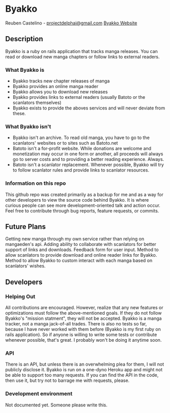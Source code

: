 Byakko
===========
Reuben Castelino - projectdelphai@gmail.com
[Byakko Website](http://byakko.herokuapp.com/)

Description
-------------
Byakko is a ruby on rails application that tracks manga releases. You can read or download new manga chapters or follow links to external readers.

### What Byakko is ####

 - Byakko tracks new chapter releases of manga
 - Byakko provides an online manga reader
 - Byakko allows you to download new releases
 - Byakko provides links to external readers (usually Batoto or the scanlators themselves)
 - Byakko exists to provide the aboves services and will never deviate from these. 

### What Byakko isn't ###

 - Byakko isn't an archive. To read old manga, you have to go to the scanlators' websites or to sites such as Batoto.net
 - Batoto isn't a for-profit website. While donations are welcome and monetization may occur in one form or another, all proceeds will always go to server costs and to providing a better reading experience. Always.
 - Batoto isn't a scanlator replacement. Whenever possible, Byakko will try to follow scanlator rules and provide links to scanlator resources.

### Information on this repo ###

This github repo was created primarily as a backup for me and as a way for other developers to view the source code behind Byakko. It is where curious people can see more development-oriented talk and action occur. Feel free to contribute through bug reports, feature requests, or commits.

Future Plans
--------------
Getting new manga through my own service rather than relying on mangaeden's api.
Adding ability to collaborate with scanlators for better support of links and downloads.
Feedback form for user input.
Method to allow scanlators to provide download and online reader links for Byakko.
Method to allow Byakko to custom interact with each manga based on scanlators' wishes.

Developers
-------------

### Helping Out ###
All contributions are encouraged. However, realize that any new features or optimizations must follow the above-mentioned goals. If they do not follow Byakko's "mission statment", they will not be accepted. Byakko is a manga tracker, not a manga jack-of-all trades. There is also no tests so far, because I have never worked with them before (Byakko is my first ruby on rails application). So if anyone is willing to write some tests or contribute whenever possible, that's great. I probably won't be doing it anytime soon.

### API ###
There is an API, but unless there is an overwhelming plea for them, I will not publicly disclose it. Byakko is run on a one-dyno Heroku app and might not be able to support too many requests. If you can find the API in the code, then use it, but try not to barrage me with requests, please. 

### Development environment ###

Not documented yet. Someone please write this.
